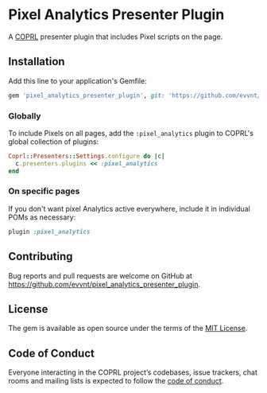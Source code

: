 # Pixel Analytics Presenter Plugin

A [COPRL](http://github.com/coprl/coprl) presenter plugin that includes Pixel scripts on the page.

## Installation

Add this line to your application's Gemfile:

```ruby
gem 'pixel_analytics_presenter_plugin', git: 'https://github.com/evvnt/pixel_analytics_presenter_plugin'
```

### Globally

To include Pixels on all pages, add the `:pixel_analytics` plugin to COPRL's global
collection of plugins:

```ruby
Coprl::Presenters::Settings.configure do |c|
  c.presenters.plugins << :pixel_analytics
end
```

### On specific pages

If you don't want pixel Analytics active everywhere, include it in individual POMs as necessary:
```ruby
plugin :pixel_analytics
```

## Contributing

Bug reports and pull requests are welcome on GitHub at https://github.com/evvnt/pixel_analytics_presenter_plugin.

## License

The gem is available as open source under the terms of the [MIT License](https://opensource.org/licenses/MIT).

## Code of Conduct

Everyone interacting in the COPRL project’s codebases, issue trackers, chat rooms and mailing lists is expected to follow the [code of conduct](https://github.com/coprl/coprl/blob/master/CODE-OF-CONDUCT.md).
